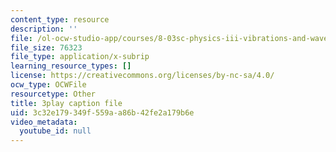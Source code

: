 ```yaml
---
content_type: resource
description: ''
file: /ol-ocw-studio-app/courses/8-03sc-physics-iii-vibrations-and-waves-fall-2016/3c32e179349f559aa86b42fe2a179b6e_In0E5_JrPpo.vtt
file_size: 76323
file_type: application/x-subrip
learning_resource_types: []
license: https://creativecommons.org/licenses/by-nc-sa/4.0/
ocw_type: OCWFile
resourcetype: Other
title: 3play caption file
uid: 3c32e179-349f-559a-a86b-42fe2a179b6e
video_metadata:
  youtube_id: null
---
```

